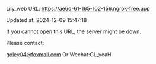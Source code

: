 Lily_web URL: https://ae6d-61-165-102-156.ngrok-free.app

Updated at: 2024-12-09 15:47:18

If you cannot open this URL, the server might be down.

Please contact: 

goley04@foxmail.com Or Wechat:GL_yeaH